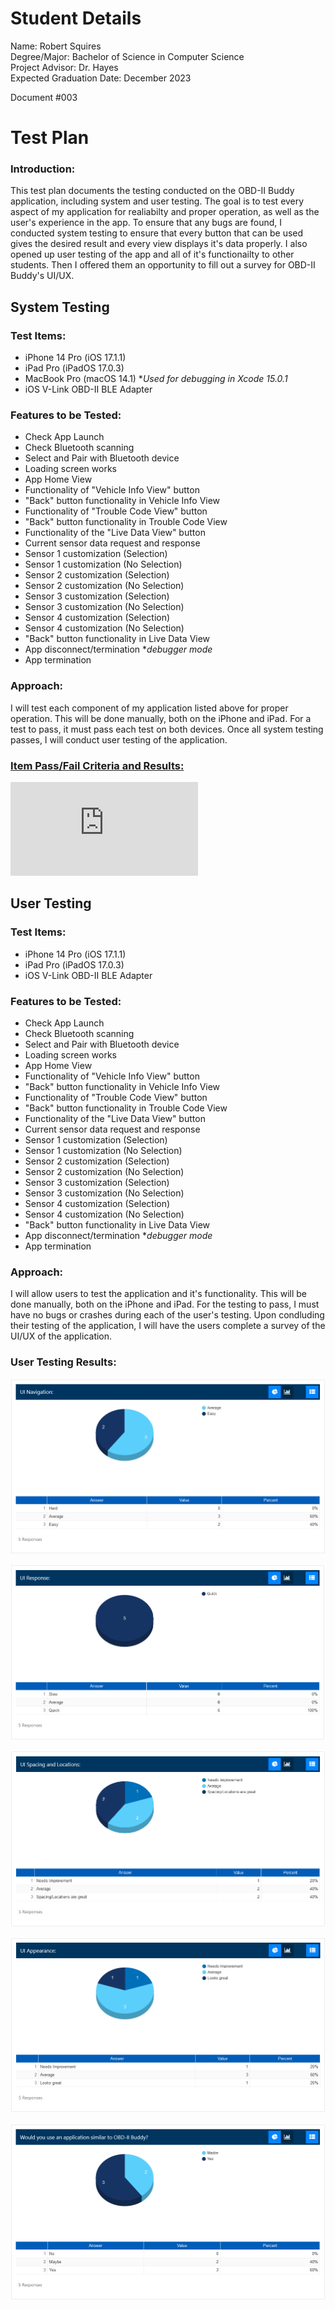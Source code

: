 # Student Details
Name: Robert Squires  
Degree/Major: Bachelor of Science in Computer Science  
Project Advisor: Dr. Hayes  
Expected Graduation Date: December 2023

Document #003

# Test Plan

### Introduction:

This test plan documents the testing conducted on the OBD-II Buddy application, including system and user testing. The goal is to test every aspect of my application for realiabilty and proper operation, as well as the user's experience in the app. To ensure that any bugs are found, I conducted system testing to ensure that every button that can be used gives the desired result and every view displays it's data properly. I also opened up user testing of the app and all of it's functionailty to other students. Then I offered them an opportunity to fill out a survey for OBD-II Buddy's UI/UX.

## System Testing

### Test Items:

- iPhone 14 Pro (iOS 17.1.1)
- iPad Pro (iPadOS 17.0.3)
- MacBook Pro (macOS 14.1) **Used for debugging in Xcode 15.0.1*
- iOS V-Link OBD-II BLE Adapter

### Features to be Tested:
- Check App Launch
- Check Bluetooth scanning
- Select and Pair with Bluetooth device
- Loading screen works
- App Home View
- Functionality of 
"Vehicle Info View" button
- "Back" button functionality in Vehicle Info View
- Functionality of 
"Trouble Code View" button
- "Back" button functionality in Trouble Code View
- Functionality of the
"Live Data View" button
- Current sensor data
request and response
- Sensor 1 customization 
(Selection)
- Sensor 1 customization 
(No Selection)
- Sensor 2 customization 
(Selection)
- Sensor 2 customization 
(No Selection)
- Sensor 3 customization 
(Selection)
- Sensor 3 customization 
(No Selection)
- Sensor 4 customization 
(Selection)
- Sensor 4 customization 
(No Selection)
- "Back" button functionality in Live Data View
- App disconnect/termination **debugger mode*
- App termination

### Approach:
I will test each component of my application listed above for proper operation. This will be done manually, both on the iPhone and iPad. For a test to pass, it must pass each test on both devices. Once all system testing passes, I will conduct user testing of the application.

### <a href="https://github.com/rbsquires/CSU-Capstone-Project/blob/main/media/pdf/OBD-II%20Buddy%20Test%20Plan.pdf" target="_blank">Item Pass/Fail Criteria and Results:</a>

![TestPlan](https://github.com/rbsquires/CSU-Capstone-Project/blob/main/media/pdf/OBD-II%20Buddy%20Test%20Plan.pdf)

## User Testing

### Test Items:

- iPhone 14 Pro (iOS 17.1.1)
- iPad Pro (iPadOS 17.0.3)
- iOS V-Link OBD-II BLE Adapter

### Features to be Tested:
- Check App Launch
- Check Bluetooth scanning
- Select and Pair with Bluetooth device
- Loading screen works
- App Home View
- Functionality of 
"Vehicle Info View" button
- "Back" button functionality in Vehicle Info View
- Functionality of 
"Trouble Code View" button
- "Back" button functionality in Trouble Code View
- Functionality of the
"Live Data View" button
- Current sensor data
request and response
- Sensor 1 customization 
(Selection)
- Sensor 1 customization 
(No Selection)
- Sensor 2 customization 
(Selection)
- Sensor 2 customization 
(No Selection)
- Sensor 3 customization 
(Selection)
- Sensor 3 customization 
(No Selection)
- Sensor 4 customization 
(Selection)
- Sensor 4 customization 
(No Selection)
- "Back" button functionality in Live Data View
- App disconnect/termination **debugger mode*
- App termination

### Approach:
I will allow users to test the application and it's functionality. This will be done manually, both on the iPhone and iPad. For the testing to pass, I must have no bugs or crashes during each of the user's testing. Upon condluding their testing of the application, I will have the users complete a survey of the UI/UX of the application.

### User Testing Results:

![UI-Navigation](https://github.com/rbsquires/CSU-Capstone-Project/blob/main/media/images/User%20Testing%20Survey/UI%20Navigation.png)

![UI-Response](https://github.com/rbsquires/CSU-Capstone-Project/blob/main/media/images/User%20Testing%20Survey/UI%20Response.png)

![UI-Spacing-and-Locations](https://github.com/rbsquires/CSU-Capstone-Project/blob/main/media/images/User%20Testing%20Survey/UI%20Spacing%20and%20Locations.png)

![UI-Appearance](https://github.com/rbsquires/CSU-Capstone-Project/blob/main/media/images/User%20Testing%20Survey/UI%20Appearance.png)

![Use-OBD-II-Buddy](https://github.com/rbsquires/CSU-Capstone-Project/blob/main/media/images/User%20Testing%20Survey/Use%20OBD-II%20Buddy.png)